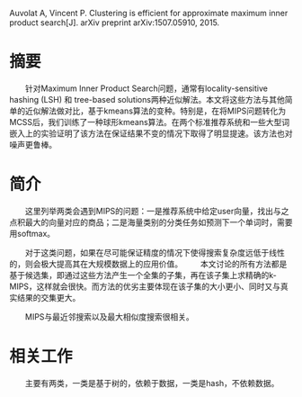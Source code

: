 Auvolat A, Vincent P. Clustering is efficient for approximate maximum inner product search[J]. arXiv preprint arXiv:1507.05910, 2015.
# 摘要
　　针对Maximum Inner Product Search问题，通常有locality-sensitive hashing (LSH) 和 tree-based solutions两种近似解法。本文将这些方法与其他简单的近似解法做对比，基于kmeans算法的变种。特别是，在将MIPS问题转化为MCSS后，我们训练了一种球形kmeans算法。在两个标准推荐系统和一些大型词嵌入上的实验证明了该方法在保证结果不变的情况下取得了明显提速。该方法也对噪声更鲁棒。
# 简介

　　这里列举两类会遇到MIPS的问题：一是推荐系统中给定user向量，找出与之点积最大的向量对应的商品；二是海量类别的分类任务如预测下一个单词时，需要用softmax。

　　对于这类问题，如果在尽可能保证精度的情况下使得搜索复杂度远低于线性的，则会极大提高其在大规模数据上的应用价值。
　　本文讨论的所有方法都是基于候选集，即通过这些方法产生一个全集的子集，再在该子集上求精确的k-MIPS，这样就会很快。而方法的优劣主要体现在该子集的大小更小、同时又与真实结果的交集更大。

　　MIPS与最近邻搜索以及最大相似度搜索很相关。

# 相关工作
　　主要有两类，一类是基于树的，依赖于数据，一类是hash，不依赖数据。
　　

